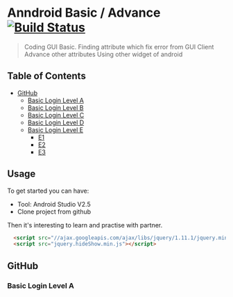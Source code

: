 # Anndroid Basic / Advance [![Build Status](https://travis-ci.org/nomensa/jquery.hide-show.svg)](https://travis-ci.org/nomensa/jquery.hide-show.svg?branch=master)

> Coding GUI Basic.
> Finding attribute which fix error from GUI Client
> Advance other attributes
> Using other widget of android

## Table of Contents
- [GitHub](#github)
  - [Basic Login Level A](#basic-login-level-a)
  - [Basic Login Level B](#adjust-tab-space)
  - [Basic Login Level C](#commit-history-by-author)
  - [Basic Login Level D](#cloning-a-repository)
  - [Basic Login Level E](#branch)
    - [E1](#compare-all-branches-to-another-branch)
    - [E2](#comparing-branches)
    - [E3](#compare-branches-across-forked-repositories)
 

## Usage

To get started you can have:

 - Tool: Android Studio V2.5
 - Clone project from github

Then it's interesting to learn and practise with partner.

```html
  <script src="//ajax.googleapis.com/ajax/libs/jquery/1.11.1/jquery.min.js"></script>
  <script src="jquery.hideShow.min.js"></script>
```

## GitHub
### Basic Login Level A



